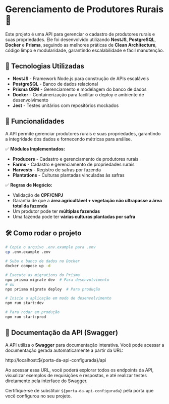 # Gerenciamento de Produtores Rurais 🌱

Este projeto é uma API para gerenciar o cadastro de produtores rurais e suas propriedades. Ele foi desenvolvido utilizando **NestJS**, **PostgreSQL**, **Docker** e **Prisma**, seguindo as melhores práticas de **Clean Architecture**, código limpo e modularidade, garantindo escalabilidade e fácil manutenção.

## 🚀 Tecnologias Utilizadas

- **NestJS** - Framework Node.js para construção de APIs escaláveis
- **PostgreSQL** - Banco de dados relacional
- **Prisma ORM** - Gerenciamento e modelagem do banco de dados
- **Docker** - Containerização para facilitar o deploy e ambiente de desenvolvimento
- **Jest** - Testes unitários com repositórios mockados

## 📌 Funcionalidades

A API permite gerenciar produtores rurais e suas propriedades, garantindo a integridade dos dados e fornecendo métricas para análise.

✅ **Módulos Implementados:**

- **Producers** - Cadastro e gerenciamento de produtores rurais
- **Farms** - Cadastro e gerenciamento de propriedades rurais
- **Harvests** - Registro de safras por fazenda
- **Plantations** - Culturas plantadas vinculadas às safras

✅ **Regras de Negócio:**

- Validação de **CPF/CNPJ**
- Garantia de que a **área agricultável + vegetação não ultrapasse a área total da fazenda**
- Um produtor pode ter **múltiplas fazendas**
- Uma fazenda pode ter **várias culturas plantadas por safra**

<!-- ✅ **Dashboard:**

- Total de fazendas cadastradas
- Total de hectares registrados
- Gráficos de pizza:
  - **Distribuição de fazendas por estado**
  - **Distribuição de culturas plantadas**
  - **Uso do solo (área agricultável x vegetação)** -->

## 🛠️ Como rodar o projeto

```bash
# Copie o arquivo .env.example para .env
cp .env.example .env

# Suba o banco de dados no Docker
docker compose up -d

# Execute as migrations do Prisma
npx prisma migrate dev  # Para desenvolvimento
# ou
npx prisma migrate deploy  # Para produção

# Inicie a aplicação em modo de desenvolvimento
npm run start:dev

# Para rodar em produção
npm run start:prod
```

## 📑 Documentação da API (Swagger)

A API utiliza o **Swagger** para documentação interativa. Você pode acessar a documentação gerada automaticamente a partir da URL:

http://localhost:${porta-da-api-configurada}/api

Ao acessar essa URL, você poderá explorar todos os endpoints da API, visualizar exemplos de requisições e respostas, e até realizar testes diretamente pela interface do Swagger.

Certifique-se de substituir `${porta-da-api-configurada}` pela porta que você configurou no seu projeto.
